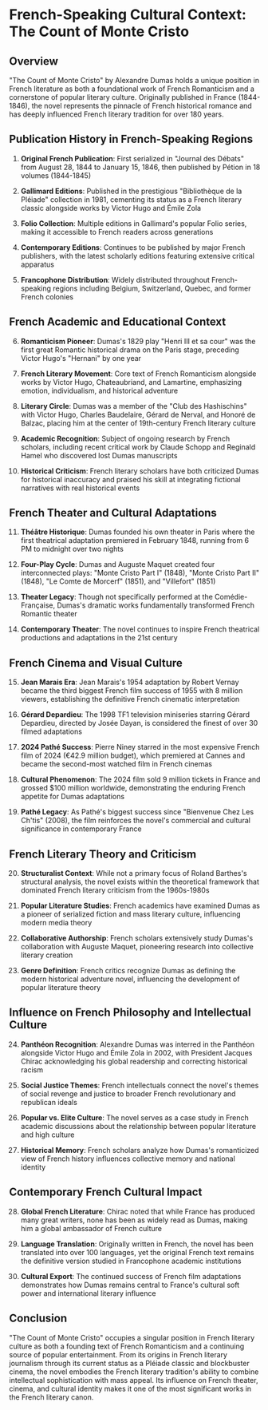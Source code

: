 # French-Speaking Cultural Context: The Count of Monte Cristo

## Overview
"The Count of Monte Cristo" by Alexandre Dumas holds a unique position in French literature as both a foundational work of French Romanticism and a cornerstone of popular literary culture. Originally published in France (1844-1846), the novel represents the pinnacle of French historical romance and has deeply influenced French literary tradition for over 180 years.

## Publication History in French-Speaking Regions

1. **Original French Publication**: First serialized in "Journal des Débats" from August 28, 1844 to January 15, 1846, then published by Pétion in 18 volumes (1844-1845)

2. **Gallimard Editions**: Published in the prestigious "Bibliothèque de la Pléiade" collection in 1981, cementing its status as a French literary classic alongside works by Victor Hugo and Émile Zola

3. **Folio Collection**: Multiple editions in Gallimard's popular Folio series, making it accessible to French readers across generations

4. **Contemporary Editions**: Continues to be published by major French publishers, with the latest scholarly editions featuring extensive critical apparatus

5. **Francophone Distribution**: Widely distributed throughout French-speaking regions including Belgium, Switzerland, Quebec, and former French colonies

## French Academic and Educational Context

6. **Romanticism Pioneer**: Dumas's 1829 play "Henri III et sa cour" was the first great Romantic historical drama on the Paris stage, preceding Victor Hugo's "Hernani" by one year

7. **French Literary Movement**: Core text of French Romanticism alongside works by Victor Hugo, Chateaubriand, and Lamartine, emphasizing emotion, individualism, and historical adventure

8. **Literary Circle**: Dumas was a member of the "Club des Hashischins" with Victor Hugo, Charles Baudelaire, Gérard de Nerval, and Honoré de Balzac, placing him at the center of 19th-century French literary culture

9. **Academic Recognition**: Subject of ongoing research by French scholars, including recent critical work by Claude Schopp and Reginald Hamel who discovered lost Dumas manuscripts

10. **Historical Criticism**: French literary scholars have both criticized Dumas for historical inaccuracy and praised his skill at integrating fictional narratives with real historical events

## French Theater and Cultural Adaptations

11. **Théâtre Historique**: Dumas founded his own theater in Paris where the first theatrical adaptation premiered in February 1848, running from 6 PM to midnight over two nights

12. **Four-Play Cycle**: Dumas and Auguste Maquet created four interconnected plays: "Monte Cristo Part I" (1848), "Monte Cristo Part II" (1848), "Le Comte de Morcerf" (1851), and "Villefort" (1851)

13. **Theater Legacy**: Though not specifically performed at the Comédie-Française, Dumas's dramatic works fundamentally transformed French Romantic theater

14. **Contemporary Theater**: The novel continues to inspire French theatrical productions and adaptations in the 21st century

## French Cinema and Visual Culture

15. **Jean Marais Era**: Jean Marais's 1954 adaptation by Robert Vernay became the third biggest French film success of 1955 with 8 million viewers, establishing the definitive French cinematic interpretation

16. **Gérard Depardieu**: The 1998 TF1 television miniseries starring Gérard Depardieu, directed by Josée Dayan, is considered the finest of over 30 filmed adaptations

17. **2024 Pathé Success**: Pierre Niney starred in the most expensive French film of 2024 (€42.9 million budget), which premiered at Cannes and became the second-most watched film in French cinemas

18. **Cultural Phenomenon**: The 2024 film sold 9 million tickets in France and grossed $100 million worldwide, demonstrating the enduring French appetite for Dumas adaptations

19. **Pathé Legacy**: As Pathé's biggest success since "Bienvenue Chez Les Ch'tis" (2008), the film reinforces the novel's commercial and cultural significance in contemporary France

## French Literary Theory and Criticism

20. **Structuralist Context**: While not a primary focus of Roland Barthes's structural analysis, the novel exists within the theoretical framework that dominated French literary criticism from the 1960s-1980s

21. **Popular Literature Studies**: French academics have examined Dumas as a pioneer of serialized fiction and mass literary culture, influencing modern media theory

22. **Collaborative Authorship**: French scholars extensively study Dumas's collaboration with Auguste Maquet, pioneering research into collective literary creation

23. **Genre Definition**: French critics recognize Dumas as defining the modern historical adventure novel, influencing the development of popular literature theory

## Influence on French Philosophy and Intellectual Culture

24. **Panthéon Recognition**: Alexandre Dumas was interred in the Panthéon alongside Victor Hugo and Émile Zola in 2002, with President Jacques Chirac acknowledging his global readership and correcting historical racism

25. **Social Justice Themes**: French intellectuals connect the novel's themes of social revenge and justice to broader French revolutionary and republican ideals

26. **Popular vs. Elite Culture**: The novel serves as a case study in French academic discussions about the relationship between popular literature and high culture

27. **Historical Memory**: French scholars analyze how Dumas's romanticized view of French history influences collective memory and national identity

## Contemporary French Cultural Impact

28. **Global French Literature**: Chirac noted that while France has produced many great writers, none has been as widely read as Dumas, making him a global ambassador of French culture

29. **Language Translation**: Originally written in French, the novel has been translated into over 100 languages, yet the original French text remains the definitive version studied in Francophone academic institutions

30. **Cultural Export**: The continued success of French film adaptations demonstrates how Dumas remains central to France's cultural soft power and international literary influence

## Conclusion

"The Count of Monte Cristo" occupies a singular position in French literary culture as both a founding text of French Romanticism and a continuing source of popular entertainment. From its origins in French literary journalism through its current status as a Pléiade classic and blockbuster cinema, the novel embodies the French literary tradition's ability to combine intellectual sophistication with mass appeal. Its influence on French theater, cinema, and cultural identity makes it one of the most significant works in the French literary canon.